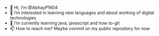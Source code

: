 - 👋 Hi, I’m @AbhayP1604
- 👀 I’m interested in learning new languages and about working of digital technologies
- 🌱 I’m currently learning java, javascript and how to-git
- 📫 How to reach me? Maybe commit on my public repository for now

<!---
AbhayP1604/AbhayP1604 is a ✨ special ✨ repository because its `README.md` (this file) appears on your GitHub profile.
You can click the Preview link to take a look at your changes.
--->
